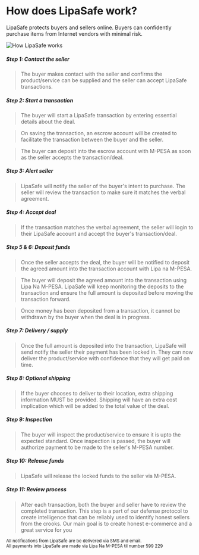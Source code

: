 # How does LipaSafe work?
LipaSafe protects buyers and sellers online. Buyers can confidently purchase items from Internet vendors with minimal risk.

![How LipaSafe works](../images/txn-flow.png)

##### Step 1: Contact the seller
> The buyer makes contact with the seller and confirms the product/service can be supplied and the seller can accept LipaSafe transactions.

##### Step 2: Start a transaction
> The buyer will start a LipaSafe transaction by entering essential details about the deal. 

> On saving the transaction, an escrow account will be created to facilitate the transaction between the buyer and the seller. 

> The buyer can deposit into the escrow account with M-PESA as soon as the seller accepts the transaction/deal.

##### Step 3: Alert seller
> LipaSafe will notify the seller of the buyer's intent to purchase. The seller will review the transaction to make sure it matches the verbal agreement.

##### Step 4: Accept deal
> If the transaction matches the verbal agreement, the seller will login to their LipaSafe account and accept the buyer's transaction/deal.

##### Step 5 & 6: Deposit funds 
> Once the seller accepts the deal, the buyer will be notified to deposit the agreed amount into the transaction account with Lipa na M-PESA.

> The buyer will deposit the agreed amount into the transaction using Lipa Na M-PESA. LipaSafe will keep monitoring the deposits to the transaction and ensure the full amount is deposited before moving the transaction forward.

> Once money has been deposited from a transaction, it cannot be withdrawn by the buyer when the deal is in progress.

##### Step 7: Delivery / supply
> Once the full amount is deposited into the transaction, LipaSafe will send notify the seller their payment has been locked in. They can now deliver the product/service with confidence that they will get paid on time. 

##### Step 8: Optional shipping
> If the buyer chooses to deliver to their location, extra shipping information MUST be provided. Shipping will have an extra cost implication which will be added to the total value of the deal.

##### Step 9: Inspection
> The buyer will inspect the product/service to ensure it is upto the expected standard. Once inspection is passed, the buyer will authorize payment to be made to the seller's M-PESA number.

##### Step 10: Release funds
> LipaSafe will release the locked funds to the seller via M-PESA. 

##### Step 11: Review process
> After each transaction, both the buyer and seller have to review the completed transaction. This step is a part of our defense protocol to create intelligence that can be reliably used to identify honest sellers from the crooks. Our main goal is to create honest e-commerce and a great service for you

<small>All notifications from LipaSafe are be delivered via SMS and email.</small>
<br>
<small>All payments into LipaSafe are made via Lipa Na M-PESA til number 599 229</small>
